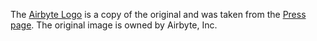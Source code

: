 The [Airbyte Logo](airbyte.png) is a copy of the original and was taken from the [Press page](https://airbyte.io/press).
The original image is owned by Airbyte, Inc.
